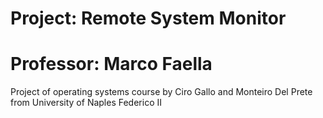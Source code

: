 # Project: Remote System Monitor
# Professor: Marco Faella

Project of operating systems course by Ciro Gallo and Monteiro Del Prete from University of Naples Federico II
